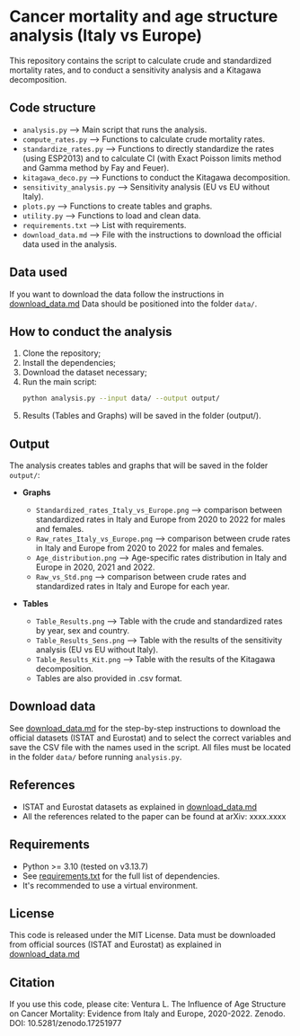 # Cancer mortality and age structure analysis (Italy vs Europe)

This repository contains the script to calculate crude and standardized mortality rates, and to conduct a sensitivity analysis and a Kitagawa decomposition.

## Code structure

- `analysis.py` –-> Main script that runs the analysis.
- `compute_rates.py` –-> Functions to calculate crude mortality rates.
- `standardize_rates.py` –-> Functions to directly standardize the rates (using ESP2013) and to calculate CI (with Exact Poisson limits method and Gamma method by Fay and Feuer).
- `kitagawa_deco.py` –-> Functions to conduct the Kitagawa decomposition.
- `sensitivity_analysis.py` –-> Sensitivity analysis (EU vs EU without Italy).
- `plots.py` –-> Functions to create tables and graphs.
- `utility.py` –-> Functions to load and clean data.
- `requirements.txt` –->  List with requirements.
- `download_data.md` –-> File with the instructions to download the official data used in the analysis.

## Data used

If you want to download the data follow the instructions in [download_data.md](download_data.md)
Data should be positioned into the folder `data/`.

## How to conduct the analysis

1. Clone the repository;
2. Install the dependencies;
3. Download the dataset necessary;
4. Run the main script:
   ```bash
   python analysis.py --input data/ --output output/
5. Results (Tables and Graphs) will be saved in the folder (output/).

## Output

The analysis creates tables and graphs that will be saved in the folder `output/`:

- **Graphs**
  - `Standardized_rates_Italy_vs_Europe.png` --> comparison between standardized rates in Italy and Europe from 2020 to 2022 for males and females.
  - `Raw_rates_Italy_vs_Europe.png` --> comparison between crude rates in Italy and Europe from 2020 to 2022 for males and females.
  - `Age_distribution.png` --> Age-specific rates distribution in Italy and Europe in 2020, 2021 and 2022.
  - `Raw_vs_Std.png` --> comparison between crude rates and standardized rates in Italy and Europe for each year.

- **Tables**
  - `Table_Results.png` --> Table with the crude and standardized rates by year, sex and country.
  - `Table_Results_Sens.png` --> Table with the results of the sensitivity analysis (EU vs EU without Italy).
  - `Table_Results_Kit.png` --> Table with the results of the Kitagawa decomposition.
  - Tables are also provided in .csv format.

## Download data

See [download_data.md](download_data.md) for the step-by-step instructions to download the official datasets (ISTAT and Eurostat) and to select the correct variables and save the CSV file with the names used in the script.
All files must be located in the folder `data/` before running `analysis.py`.

## References

- ISTAT and Eurostat datasets as explained in [download_data.md](download_data.md)
- All the references related to the paper can be found at arXiv: xxxx.xxxx

## Requirements

- Python >= 3.10 (tested on v3.13.7)
- See [requirements.txt](requirements.txt) for the full list of dependencies.
- It's recommended to use a virtual environment.

## License
This code is released under the MIT License.
Data must be downloaded from official sources (ISTAT and Eurostat) as explained in [download_data.md](download_data.md)

## Citation
If you use this code, please cite:
Ventura L. The Influence of Age Structure on Cancer Mortality: Evidence from Italy and Europe, 2020-2022.
Zenodo. DOI: 10.5281/zenodo.17251977

